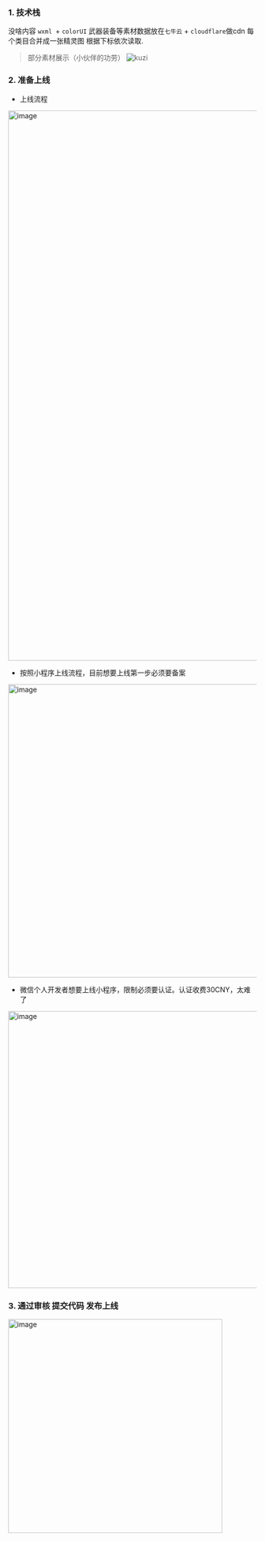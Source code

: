 <!-- intro: 利用这两天搬家的间隙，火速开发了一款小程序：塞尔达全攻略。主要内容是展示“塞尔达旷野之息”的 武器装备属性、获取方式等、怪物分布、地图、神庙、呀哈哈、食谱、等等。后续计划添加王国之泪的相关内容，先记录艰难的上线流程 -->

### 1. 技术栈
没啥内容 `wxml `+ `colorUI`
武器装备等素材数据放在`七牛云` + `cloudflare`做cdn
每个类目合并成一张精灵图 根据下标依次读取. 
> 部分素材展示（小伙伴的功劳）
![kuzi](https://github.com/user-attachments/assets/46ed2291-204a-464d-8c9b-d1da9100d73e)

### 2. 准备上线

- 上线流程
<img width="1116" alt="image" src="https://github.com/user-attachments/assets/3385025e-ea5a-4ed1-b0d1-43ca4a280237">

- 按照小程序上线流程，目前想要上线第一步必须要备案
<img width="595" alt="image" src="https://github.com/user-attachments/assets/018493e2-64f8-4d33-891e-0daf598e3408">

- 微信个人开发者想要上线小程序，限制必须要认证。认证收费30CNY，太难了
<img width="562" alt="image" src="https://github.com/user-attachments/assets/872a9fe9-e5e3-4987-a729-5807e18f7f24">

### 3. 通过审核 提交代码 发布上线

<img width="434" alt="image" src="https://github.com/user-attachments/assets/401fa267-f9dc-445e-8e07-426bb5dea259">


